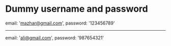 # Dummy username and password

 email: 'mazhar@gmail.com',
 password: '123456789'

-----------------------------

email: 'ali@gmail.com',
password: '987654321'


